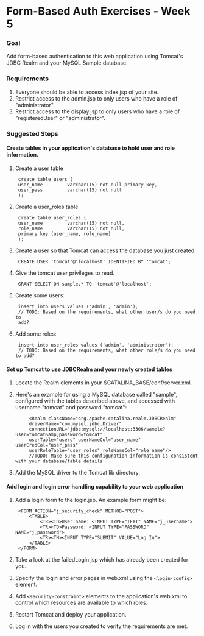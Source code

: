 # Form-Based Auth Exercises - Week 5

### Goal

Add form-based authentication to this web application using Tomcat's 
JDBC Realm and your MySQL Sample database.

### Requirements

1. Everyone should be able to access index.jsp of your site.
1. Restrict access to the admin.jsp to only users who have a role of 
"administrator".
1. Restrict access to the display.jsp to only users who have a role of 
"registeredUser" or "administrator".

### Suggested Steps

#### Create tables in your application's database to hold user and role information.
    
1. Create a user table

        create table users (
        user_name         varchar(15) not null primary key,
        user_pass         varchar(15) not null
        );
    
1. Create a user_roles table

        create table user_roles (
        user_name         varchar(15) not null,
        role_name         varchar(15) not null,
        primary key (user_name, role_name)
        );

1. Create a user so that Tomcat can access the database you just created.

		CREATE USER 'tomcat'@'localhost' IDENTIFIED BY 'tomcat';

1. Give the tomcat user privileges to read.

		GRANT SELECT ON sample.* TO 'tomcat'@'localhost';

1. Create some users:

        insert into users values ('admin', 'admin');
        // TODO: Based on the requirements, what other user/s do you need to 
        add?
       
1. Add some roles: 

        insert into user_roles values ('admin', 'administrator');
        // TODO: Based on the requirements, what other role/s do you need to add?

#### Set up Tomcat to use JDBCRealm and your newly created tables

1. Locate the Realm elements in your $CATALINA_BASE/conf/server.xml.

1. Here's an example for using a MySQL database called "sample", configured with the tables described above, and accessed with username "tomcat" and password "tomcat":

		    <Realm className="org.apache.catalina.realm.JDBCRealm"
		    driverName="com.mysql.jdbc.Driver"
		    connectionURL="jdbc:mysql://localhost:3306/sample?user=tomcat&amp;password=tomcat"
		    userTable="users" userNameCol="user_name" userCredCol="user_pass"
		    userRoleTable="user_roles" roleNameCol="role_name"/>
		    //TODO: Make sure this configuration information is consistent with your database/table details
1. Add the MySQL driver to the Tomcat lib directory.   	  	  	

#### Add login and login error handling capability to your web application
            
1. Add a login form to the login.jsp. An example form might be:
    
        <FORM ACTION="j_security_check" METHOD="POST">
        	<TABLE>
        		<TR><TD>User name: <INPUT TYPE="TEXT" NAME="j_username"> 
        		<TR><TD>Password: <INPUT TYPE="PASSWORD" NAME="j_password"> 
        		<TR><TH><INPUT TYPE="SUBMIT" VALUE="Log In">
        	</TABLE>
        </FORM>

1. Take a look at the failedLogin.jsp which has already been created for you.
1. Specify the login and error pages in web.xml using the ```<login-config>```
element. 
1. Add ```<security-constraint>``` elements to the application's web.xml to 
control which resources are available to which roles. 
1. Restart Tomcat and deploy your application.
1. Log in with the users you created to verify the requirements are met.

   	  	  	
   	  	 

